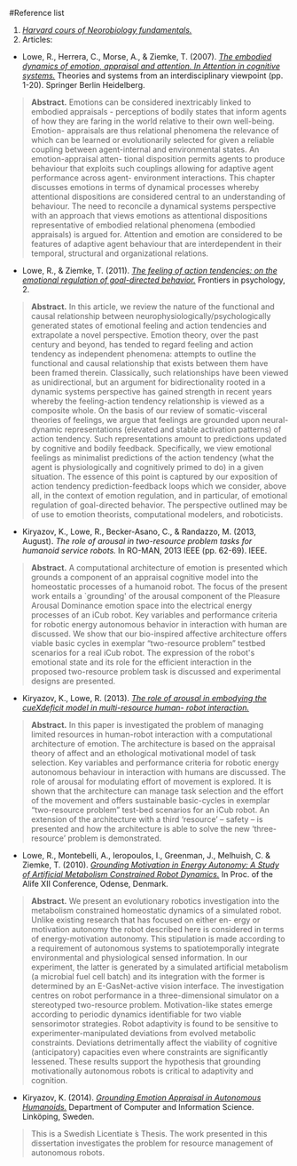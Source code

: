 #Reference list

1. [*Harvard cours of Neorobiology fundamentals.*](https://www.mcb80x.org)
2. Articles:

* Lowe, R., Herrera, C., Morse, A., & Ziemke, T. (2007). [*The embodied dynamics of emotion, appraisal and attention. In Attention in cognitive systems.*](https://drive.google.com/open?id=0BwvQgyvMme8cWVFBdXFCU2xnRnZGV1V0YnVXdU5FQ05vdnA0) Theories and systems from an interdisciplinary viewpoint (pp. 1-20). Springer Berlin Heidelberg.

> **Abstract.** Emotions can be considered inextricably linked to embodied appraisals - perceptions of bodily states that inform agents of how they are faring in the world relative to their own well-being. Emotion- appraisals are thus relational phenomena the relevance of which can be learned or evolutionarily selected for given a reliable coupling between agent-internal and environmental states. An emotion-appraisal atten- tional disposition permits agents to produce behaviour that exploits such couplings allowing for adaptive agent performance across agent- environment interactions. This chapter discusses emotions in terms of dynamical processes whereby attentional dispositions are considered central to an understanding of behaviour. The need to reconcile a dynamical systems perspective with an approach that views emotions as attentional dispositions representative of embodied relational phenomena (embodied appraisals) is argued for. Attention and emotion are considered to be features of adaptive agent behaviour that are interdependent in their temporal, structural and organizational relations.

* Lowe, R., & Ziemke, T. (2011). [*The feeling of action tendencies: on the emotional regulation of goal-directed behavior.*](https://drive.google.com/open?id=0BwvQgyvMme8cWUpxOWUtcGhYSE5VUjY0emI2bWd1V0VQREp3) Frontiers in psychology, 2.

> **Abstract.** In this article, we review the nature of the functional and causal relationship between neurophysiologically/psychologically generated states of emotional feeling and action tendencies and extrapolate a novel perspective. Emotion theory, over the past century and beyond, has tended to regard feeling and action tendency as independent phenomena: attempts to outline the functional and causal relationship that exists between them have been framed therein. Classically, such relationships have been viewed as unidirectional, but an argument for bidirectionality rooted in a dynamic systems perspective has gained strength in recent years whereby the feeling-action tendency relationship is viewed as a composite whole. On the basis of our review of somatic-visceral theories of feelings, we argue that feelings are grounded upon neural-dynamic representations (elevated and stable activation patterns) of action tendency. Such representations amount to predictions updated by cognitive and bodily feedback. Specifically, we view emotional feelings as minimalist predictions of the action tendency (what the agent is physiologically and cognitively primed to do) in a given situation. The essence of this point is captured by our exposition of action tendency prediction-feedback loops which we consider, above all, in the context of emotion regulation, and in particular, of emotional regulation of goal-directed behavior. The perspective outlined may be of use to emotion theorists, computational modelers, and roboticists.

* Kiryazov, K., Lowe, R., Becker-Asano, C., & Randazzo, M. (2013, August). *The role of arousal in two-resource problem tasks for humanoid service robots.* In RO-MAN, 2013 IEEE (pp. 62-69). IEEE.

> **Abstract.** A computational architecture of emotion is presented which grounds a component of an appraisal cognitive model into the homeostatic processes of a humanoid robot. The focus of the present work entails a `grounding' of the arousal component of the Pleasure Arousal Dominance emotion space into the electrical energy processes of an iCub robot. Key variables and performance criteria for robotic energy autonomous behavior in interaction with human are discussed. We show that our bio-inspired affective architecture offers viable basic cycles in exemplar “two-resource problem” testbed scenarios for a real iCub robot. The expression of the robot's emotional state and its role for the efficient interaction in the proposed two-resource problem task is discussed and experimental designs are presented.

* Kiryazov, K., Lowe, R. (2013). [*The role of arousal in embodying the cueXdeficit model in multi-resource human- robot interaction.*](https://drive.google.com/open?id=0BwvQgyvMme8cVzhrd2Q1TXVoVVE) 

> **Abstract.** In this paper is investigated the problem of managing limited resources in human-robot interaction with a computational architecture of emotion. The architecture is based on the appraisal theory of affect and an ethological motivational model of task selection. Key variables and performance criteria for robotic energy autonomous behaviour in interaction with humans are discussed. The role of arousal for modulating effort of movement is explored. It is shown that the architecture can manage task selection and the effort of the movement and offers sustainable basic-cycles in exemplar “two-resource problem” test-bed scenarios for an iCub robot. An extension of the architecture with a third ‘resource’ – safety – is presented and how the architecture is able to solve the new ‘three- resource’ problem is demonstrated.

* Lowe, R., Montebelli, A., Ieropoulos, I., Greenman, J., Melhuish, C. & Ziemke, T. (2010). [*Grounding Motivation in Energy Autonomy: A Study of Artificial Metabolism Constrained Robot Dynamics.*](https://drive.google.com/open?id=0BwvQgyvMme8ca1VDYVVGWENnckozY29JbjNBYnF1LWRjNTBB) In Proc. of the Alife XII Conference, Odense, Denmark.

> **Abstract.** We present an evolutionary robotics investigation into the metabolism constrained homeostatic dynamics of a simulated robot. Unlike existing research that has focused on either en- ergy or motivation autonomy the robot described here is considered in terms of energy-motivation autonomy. This stipulation is made according to a requirement of autonomous systems to spatiotemporally integrate environmental and physiological sensed information. In our experiment, the latter is generated by a simulated artificial metabolism (a microbial fuel cell batch) and its integration with the former is determined by an E-GasNet-active vision interface. The investigation centres on robot performance in a three-dimensional simulator on a stereotyped two-resource problem. Motivation-like states emerge according to periodic dynamics identifiable for two viable sensorimotor strategies. Robot adaptivity is found to be sensitive to experimenter-manipulated deviations from evolved metabolic constraints. Deviations detrimentally affect the viability of cognitive (anticipatory) capacities even where constraints are significantly lessened. These results support the hypothesis that grounding motivationally autonomous robots is critical to adaptivity and cognition.

* Kiryazov, K. (2014). [*Grounding Emotion Appraisal in Autonomous Humanoids.*](https://drive.google.com/open?id=0BwvQgyvMme8canlQSEw2MWl4dlE) Department of Computer and Information Science. Linköping, Sweden.

>This is a Swedish Licentiate ́s Thesis. The work presented in this dissertation investigates the problem for resource management of autonomous robots.


